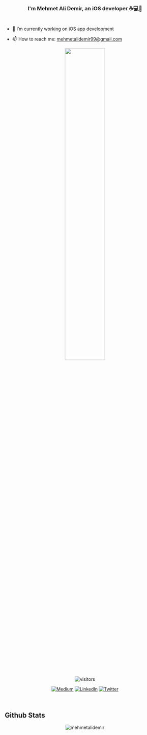 
### <div align="center">I'm Mehmet Ali Demir, an iOS developer :coffee::computer::rocket: </div>  
# 
- 🔭 I’m currently working on iOS app development

- 📫 How to reach me: mehmetalidemir99@gmail.com

  

<div align="center">
<img src="https://rishavanand.github.io/static/images/greetings.gif" align="center" style="width: 50%" />
   
   ![visitors](https://visitor-badge.laobi.icu/badge?page_id=mehmetalidemir)
</div>  


<div align="center">
  
  [![Medium](https://img.shields.io/badge/Medium-12100E?style=for-the-badge&logo=medium&logoColor=white)](https://medium.com/@mehmetalidev)
  [![LinkedIn](https://img.shields.io/badge/linkedin-%230077B5.svg?&style=for-the-badge&logo=linkedin&logoColor=white)](https://linkedin.com/in/mehmetalidemir)
  [![Twitter](https://img.shields.io/twitter/follow/mehmetalidev?logo=twitter&style=for-the-badge&color=0891b2&labelColor=1c1917)](https://www.twitter.com/mehmetalidev)
</div>


  

<br/>  


## Github Stats  
<div align="center"><p><img align="center" src="https://github-readme-streak-stats.herokuapp.com/?user=mehmetalidemir&" alt="mehmetalidemir"  align="center" /></div>  

<br/>  



